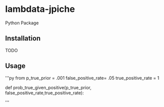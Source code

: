 # lambdata-jpiche
Python Package 

## Installation

TODO

## Usage
'''py
from 
p_true_prior = .001
false_positive_rate= .05
true_positive_rate = 1

def prob_true_given_positive(p_true_prior, false_positive_rate,true_positive_rate):


'''
